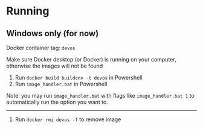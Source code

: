 # Running

## Windows only (for now)

Docker container tag: `devos`

Make sure Docker desktop (or Docker) is running on your computer, otherwise the images will not be found
1) Run `docker build buildenv -t devos` in Powershell
2) Run `image_handler.bat` in Powershell

Note: you may run `image_handler.bat` with flags like `image_handler.bat 1` to automatically run the option you want to.

---

1) Run `docker rmi devos -f` to remove image
